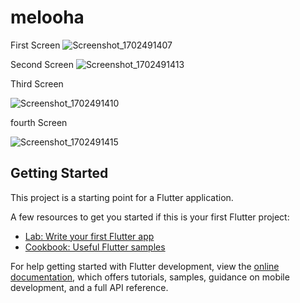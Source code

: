 # melooha
First Screen
![Screenshot_1702491407](https://github.com/flameXpriyanshu/Test1_Ui/assets/103518761/603d4d20-8a90-47b7-92ab-d2366df774f8)

Second Screen
![Screenshot_1702491413](https://github.com/flameXpriyanshu/Test1_Ui/assets/103518761/ef8fed59-a49d-4c01-a562-6f6551cd353b)

Third Screen

![Screenshot_1702491410](https://github.com/flameXpriyanshu/Test1_Ui/assets/103518761/f7461987-533e-4f31-ae54-86cdf833ec12)

fourth Screen

![Screenshot_1702491415](https://github.com/flameXpriyanshu/Test1_Ui/assets/103518761/f5e0c15c-ca48-4e62-9245-29b297e34478)


## Getting Started

This project is a starting point for a Flutter application.

A few resources to get you started if this is your first Flutter project:

- [Lab: Write your first Flutter app](https://docs.flutter.dev/get-started/codelab)
- [Cookbook: Useful Flutter samples](https://docs.flutter.dev/cookbook)

For help getting started with Flutter development, view the
[online documentation](https://docs.flutter.dev/), which offers tutorials,
samples, guidance on mobile development, and a full API reference.
